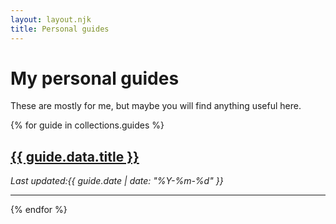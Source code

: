 ```yaml
---
layout: layout.njk
title: Personal guides
---
```


# My personal guides

These are mostly for me, but maybe you will find anything useful here.

{% for guide in collections.guides %}
<h2><a href="{{ guide.url }}">{{ guide.data.title }}</a></h2>
<em>Last updated:{{ guide.date | date: "%Y-%m-%d" }}</em>
<hr>
{% endfor %}